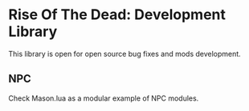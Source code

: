 # Rise Of The Dead: Development Library
This library is open for open source bug fixes and mods development.

## NPC
Check Mason.lua as a modular example of NPC modules.

